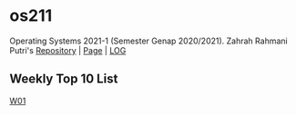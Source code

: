 # os211
Operating Systems 2021-1 (Semester Genap 2020/2021).
Zahrah Rahmani Putri's [Repository](https://github.com/zahrahrp/os211) | [Page](https://zahrahrp.github.io/os211/) |  [LOG](https://github.com/zahrahrp/os211/blob/master/TXT/mylog.txt)

## Weekly Top 10 List
[W01](W01/)
